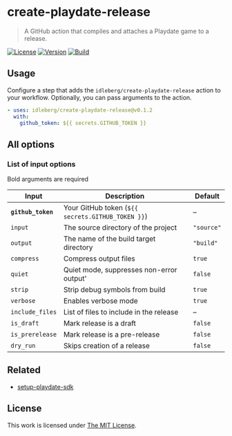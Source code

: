 # create-playdate-release

> A GitHub action that compiles and attaches a Playdate game to a release.

[![License](https://img.shields.io/github/license/idleberg/create-playdate-release?style=for-the-badge)](LICENSE)
[![Version](https://img.shields.io/github/v/release/idleberg/create-playdate-release?style=for-the-badge)]([https://github.com/idleberg/scoop-playdate-sdk/releases](https://github.com/idleberg/create-playdate-release/releases))
[![Build](https://img.shields.io/github/actions/workflow/status/idleberg/create-playdate-release/default.yml?style=for-the-badge)]([https://github.com/idleberg/create-playdate-release/releases](https://github.com/idleberg/create-playdate-release/actions))


## Usage

Configure a step that adds the `idleberg/create-playdate-release` action to your workflow. Optionally, you can pass arguments to the action.

```yaml
- uses: idleberg/create-playdate-release@v0.1.2
  with: 
    github_token: ${{ secrets.GITHUB_TOKEN }}
```

## All options

### List of input options

Bold arguments are required

| Input              | Description                                       | Default    |
| ------------------ | --------------------------------------------------| ---------- |
| **`github_token`** | Your GitHub token (`${{ secrets.GITHUB_TOKEN }}`) | –          |
| `input`            | The source directory of the project               | `"source"` |
| `output`           | The name of the build target directory            | `"build"`  |
| `compress`         | Compress output files                             | `true`     |
| `quiet`            | Quiet mode, suppresses non-error output'          | `false`    |
| `strip`            | Strip debug symbols from build                    | `true`     |
| `verbose`          | Enables verbose mode                              | `true`     |
| `include_files`    | List of files to include in the release           | –          |
| `is_draft`         | Mark release is a draft                           | `false`    |
| `is_prerelease`    | Mark release is a pre-release                     | `false`    |
| `dry_run`          | Skips creation of a release                       | `false`    |

## Related

- [setup-playdate-sdk](https://github.com/marketplace/actions/setup-playdate-sdk)

## License

This work is licensed under [The MIT License](LICENSE).
